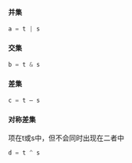 #### 并集

```python
a = t | s
```

#### 交集

```python
b = t & s
```

#### 差集

```python
c = t – s
```

#### 对称差集

项在t或s中，但不会同时出现在二者中

```python
d = t ^ s 
```

